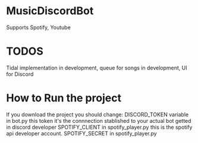 # MusicDiscordBot
Supports Spotify, Youtube
# TODOS
Tidal implementation in development, queue for songs in development, UI for Discord
# How to Run the project
If you download the project you should change:
  DISCORD_TOKEN variable in bot.py this token it's the connnection stablished to your actual bot getted in discord developer
  SPOTIFY_CLIENT in spotify_player.py this is the spotify api developer account.
  SPOTIFY_SECRET in spotify_player.py
